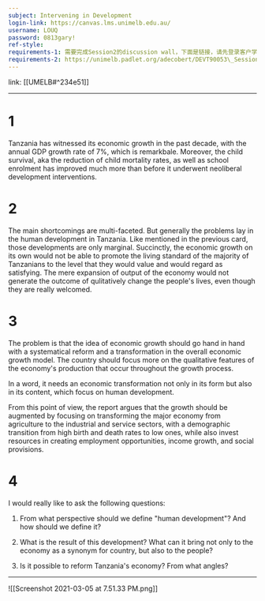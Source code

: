 ```yaml
---
subject: Intervening in Development
login-link: https://canvas.lms.unimelb.edu.au/
username: LOUQ
password: 0813gary!
ref-style: 
requirements-1: 需要完成Session2的discussion wall，下面是链接，请先登录客户学校的LMS然后从session 2的入口进.
requirements-2: https://unimelb.padlet.org/adecobert/DEVT90053\_Session2\_DiscussionWall
---
```

link: [[UMELB#^234e51]]

---

# 1

Tanzania has witnessed its economic growth in the past decade, with the annual GDP growth rate of 7%, which is remarkbale. Moreover, the child survival, aka the reduction of child mortality rates, as well as school enrolment has improved much more than before it underwent neoliberal development interventions.

# 2

The main shortcomings are multi-faceted. But generally the problems lay in the human development in Tanzania. Like mentioned in the previous card, those developments are only marginal. Succinctly, the economic growth on its own would not be able to promote the living standard of the majority of Tanzanians to the level that they would value and would regard as satisfying. The mere expansion of output of the economy would not generate the outcome of qulitatively change the people's lives, even though they are really welcomed.

# 3

The problem is that the idea of economic growth should go hand in hand with a systematical reform and a transformation in the overall economic growth model. The country should focus more on the qualitative features of the economy's production that occur throughout the growth process.

In a word, it needs an economic transformation not only in its form but also in its content, which focus on human development.

From this point of view, the report argues that the growth should be augmented by focusing on transforming the major economy from agriculture to the industrial and service sectors, with a demographic transition from high birth and death rates to low ones, while also invest resources in creating employment opportunities, income growth, and social provisions.

# 4

I would really like to ask the following questions:

1.  From what perspective should we define "human development"? And how should we define it?

2.  What is the result of this development? What can it bring not only to the economy as a synonym for country, but also to the people?

3.  Is it possible to reform Tanzania's economy? From what angles?

---

![[Screenshot 2021-03-05 at 7.51.33 PM.png]]
